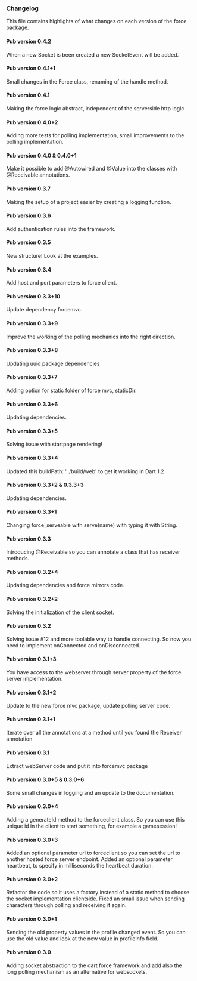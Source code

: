 ### Changelog ###

This file contains highlights of what changes on each version of the force package.

#### Pub version 0.4.2 ####

When a new Socket is been created a new SocketEvent will be added.

#### Pub version 0.4.1+1 ####

Small changes in the Force class, renaming of the handle method.

#### Pub version 0.4.1 ####

Making the force logic abstract, independent of the serverside http logic.

#### Pub version 0.4.0+2 ####

Adding more tests for polling implementation, small improvements to the polling implementation.

#### Pub version 0.4.0 & 0.4.0+1 ####

Make it possible to add @Autowired and @Value into the classes with @Receivable annotations.

#### Pub version 0.3.7 ####

Making the setup of a project easier by creating a logging function.

#### Pub version 0.3.6 ####

Add authentication rules into the framework.

#### Pub version 0.3.5 ####

New structure! Look at the examples.

#### Pub version 0.3.4 ####

Add host and port parameters to force client.

#### Pub version 0.3.3+10 ####

Update dependency forcemvc.

#### Pub version 0.3.3+9 ####

Improve the working of the polling mechanics into the right direction.

#### Pub version 0.3.3+8 ####

Updating uuid package dependencies

#### Pub version 0.3.3+7 ####

Adding option for static folder of force mvc, staticDir.

#### Pub version 0.3.3+6 ####

Updating dependencies.

#### Pub version 0.3.3+5 ####

Solving issue with startpage rendering!

#### Pub version 0.3.3+4 ####

Updated this buildPath: '../build/web' to get it working in Dart 1.2

#### Pub version 0.3.3+2 & 0.3.3+3 ####

Updating dependencies.

#### Pub version 0.3.3+1 ####

Changing force_serveable with serve(name) with typing it with String.

#### Pub version 0.3.3 ####

Introducing @Receivable so you can annotate a class that has receiver methods.

#### Pub version 0.3.2+4 ####

Updating dependencies and force mirrors code.

#### Pub version 0.3.2+2 ####

Solving the initialization of the client socket.

#### Pub version 0.3.2 ####

Solving issue #12 and more toolable way to handle connecting. 
So now you need to implement onConnected and onDisconnected.

#### Pub version 0.3.1+3 ####

You have access to the webserver through server property of the force server implementation.

#### Pub version 0.3.1+2 ####

Update to the new force mvc package, update polling server code.

#### Pub version 0.3.1+1 ####

Iterate over all the annotations at a method until you found the Receiver annotation.

#### Pub version 0.3.1 ####

Extract webServer code and put it into forcemvc package 

#### Pub version 0.3.0+5 & 0.3.0+6 ####

Some small changes in logging and an update to the documentation.

#### Pub version 0.3.0+4 ####

Adding a generateId method to the forceclient class. So you can use this unique id in the client to start something, for example a gamesession!

#### Pub version 0.3.0+3 ####

Added an optional parameter url to forceclient so you can set the url to another hosted force server endpoint.
Added an optional parameter heartbeat, to specify in milliseconds the heartbeat duration.

#### Pub version 0.3.0+2 ####

Refactor the code so it uses a factory instead of a static method to choose the socket implementation clientside.
Fixed an small issue when sending characters through polling and receiving it again.

#### Pub version 0.3.0+1 ####

Sending the old property values in the profile changed event. So you can use the old value and look at the new value in profileInfo field.

#### Pub version 0.3.0 ####

Adding socket abstraction to the dart force framework and add also the long polling mechanism as an alternative for websockets.